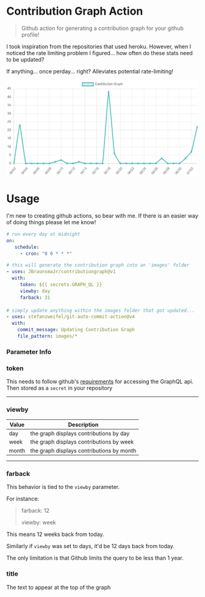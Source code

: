 ﻿# Contribution Graph Action
> Github action for generating a contribution graph for your github profile!

I took inspiration from the repositories that used heroku. However, when I noticed the 
rate limiting problem I figured... how often do these stats need to be updated?

If anything... once perday... right? Alleviates potential rate-limiting! 

![contribution graph example](assets/contribution-graph.png)

# Usage
I'm new to creating github actions, so bear with me. If there is an easier way of doing things please
let me know!

```yaml
# run every day at midnight
on:
   schedule:
     - cron: "0 0 * * *"
```

```yaml
# this will generate the contribution graph into an 'images' folder
- uses: JBraunsmaJr/contributiongraph@v1
  with:
     token: ${{ secrets.GRAPH_QL }}
     viewby: day
     farback: 31

# simply update anything within the images folder that got updated...
- uses: stefanzweifel/git-auto-commit-action@v4
  with:
    commit_message: Updating Contribution Graph
    file_pattern: images/*
```

### Parameter Info


### token
This needs to follow github's [requirements](https://docs.github.com/en/graphql/guides/forming-calls-with-graphql) for accessing the GraphQL api.
Then stored as a `secret` in your repository

----

### viewby

| Value | Description |
| --- | --- |
| day | the graph displays contributions by day |
| week | the graph displays contributions by week |
| month | the graph displays contributions by month |

----

### farback
This behavior is tied to the `viewby` parameter. 

For instance: 
> farback: 12
> 
> viewby: week

This means 12 weeks back from today.

Similarly if `viewby` was set to days, it'd be 12 days back from today.

The only limitation is that Github limits the query to be less than 1 year.

### title
The text to appear at the top of the graph
